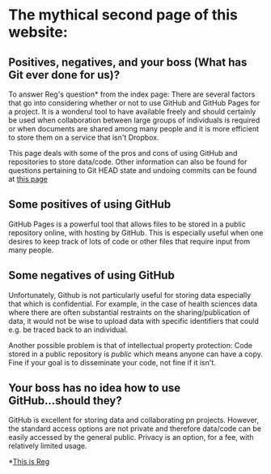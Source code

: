 # The mythical second page of this website:
## Positives, negatives, and your boss (What has Git ever done for us)?

To answer Reg's question* from the index page: There are several factors that go into considering whether or not to use GitHub and GitHub Pages for a project. It is a wonderul tool to have available freely and should certainly be used when collaboration between large groups of individuals is required or when documents are shared among many people and it is more efficient to store them on a service that isn't Dropbox.

This page deals with some of the pros and cons of using GitHub and repositories to store data/code. Other information can also be found for questions pertaining to Git HEAD state and undoing commits can be found at [this page](/Page3.md)

## Some positives of using GitHub
GitHub Pages is a powerful tool that allows files to be stored in a public repository online, with hosting by GitHub. This is especially useful when one desires to keep track of lots of code or other files that require input from many people.

## Some negatives of using GitHub
Unfortunately, Github is not particularly useful for storing data especially that which is confidential. For example, in the case of health sciences data where there are often substantial restraints on the sharing/publication of data, it would not be wise to upload data with specific identifiers that could e.g. be traced back to an individual. 

Another possible problem is that of intellectual property protection: Code stored in a public repository is _public_ which means anyone can have a copy. Fine if your goal is to disseminate your code, not fine if it isn't.

## Your boss has no idea how to use GitHub...should they?
GitHub is excellent for storing data and collaborating pn projects. However, the standard access options are not private and therefore data/code can be easily accessed by the general public. Privacy is an option, for a fee, with relatively limited usage. 

*[This is Reg](https://www.google.ca/search?q=reg+life+of+brian&client=firefox-b-ab&dcr=0&source=lnms&tbm=isch&sa=X&ved=0ahUKEwjMg_2jnJLZAhUr6YMKHRElD4kQ_AUICigB&biw=1408&bih=671)
